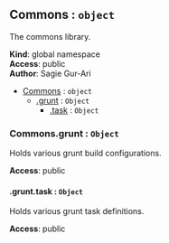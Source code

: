 <a name="Commons"></a>

## Commons : <code>object</code>
The commons library.

**Kind**: global namespace  
**Access**: public  
**Author**: Sagie Gur-Ari  

* [Commons](#Commons) : <code>object</code>
    * [.grunt](#Commons.grunt) : <code>Object</code>
        * [.task](#Commons.grunt.task) : <code>Object</code>

<a name="Commons.grunt"></a>

### Commons.grunt : <code>Object</code>
Holds various grunt build configurations.

**Access**: public  
<a name="Commons.grunt.task"></a>

#### .grunt.task : <code>Object</code>
Holds various grunt task definitions.

**Access**: public  
